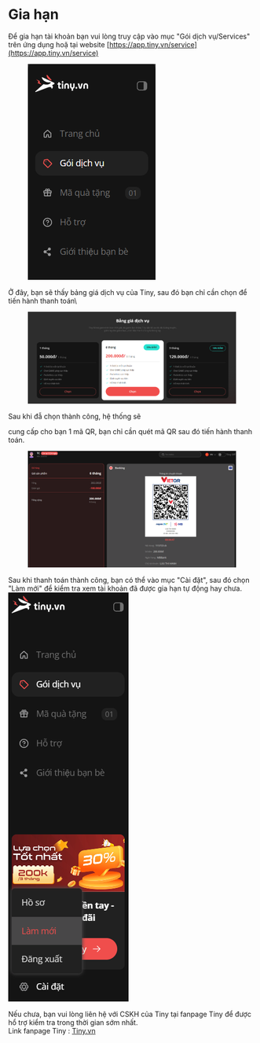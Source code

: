 # Gia hạn

Để gia hạn tài khoản bạn vui lòng truy cập vào mục "Gói dịch vụ/Services" trên ứng dụng hoặ tại website [https://app.tiny.vn/service](https://app.tiny.vn/service)

<figure><img src="../.gitbook/assets/image (124).png" alt=""><figcaption></figcaption></figure>

Ở đây, bạn sẽ thấy bảng giá dịch vụ của Tiny, sau đó bạn chỉ cần chọn để tiến hành thanh toán\


<figure><img src="../.gitbook/assets/image (125).png" alt=""><figcaption></figcaption></figure>

Sau khi đẫ chọn thành công, hệ thống sẽ&#x20;

cung cấp cho bạn 1 mã QR, bạn chỉ cần quét mã QR sau đó tiến hành thanh toán.

<figure><img src="../.gitbook/assets/image (126).png" alt=""><figcaption></figcaption></figure>

Sau khi thanh toán thành công, bạn có thể vào mục "Cài đặt", sau đó chọn "Làm mới" để kiểm tra xem tài khoản đã được gia hạn tự động hay chưa.\
![](<../.gitbook/assets/image (128).png>)

Nếu chưa, bạn vui lòng liên hệ với CSKH của Tiny tại fanpage Tiny để được hổ trợ kiểm tra trong thời gian sớm nhất.\
Link fanpage Tiny : [Tiny.vn](http://fb.com/giampingchoigame)
